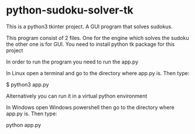 # python-sudoku-solver-tk
This is a python3 tkinter project. A GUI program that solves sudokus.

This program consist of 2 files. One for the engine which solves the sudoku the other one is for GUI.
You need to install python tk package for this project

In order to run the program you need to run the app.py

In Linux open a terminal and go to the directory where app.py is. Then type:

$ python3 app.py

Alternatively you can run it in a virtual python environment


In Windows open Windows powershell then go to the directory where app.py is. Then type:

python app.py
